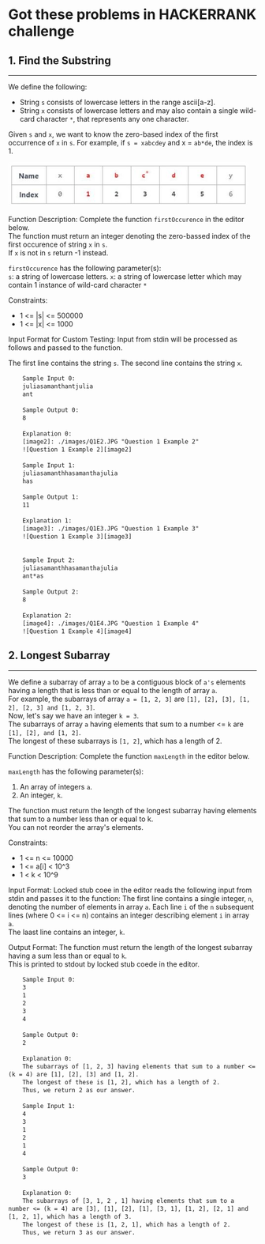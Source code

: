# Got these problems in HACKERRANK challenge


## 1. Find the Substring
-----
We define the following:
- String `s` consists of lowercase letters in the range ascii[a-z].
- String `x` consists of lowercase letters and may also contain a single wild-card character `*`, that represents any one character.   

Given `s` and `x`, we want to know the zero-based index of the first occurrence of `x` in `s`. 
For example, if `s = xabcdey` and x = `ab*de`, the index is 1.   

[image1]: ./images/Q1E1.JPG "Question 1 Example 1"
![Question 1 Example 1][image1]

Function Description:
Complete the function `firstOccurence` in the editor below.   
The function must return an integer denoting the zero-bassed index of the first occurence of string `x` in `s`.  
If `x` is not in `s` return -1 instead.  

`firstOccurence` has the following parameter(s):   
   `s`: a string of lowercase letters.
   `x`: a string of lowercase letter which may contain 1 instance of wild-card character `*`
   
 
Constraints:  
 - 1 <= |s| <= 500000
 - 1 <= |x| <= 1000
 
Input Format for Custom Testing:
Input from stdin will be processed as follows and passed to the function.

The first line contains the string `s`.
The second line contains the string `x`.
 
 
		Sample Input 0:
		juliasamanthantjulia
		ant
		
		Sample Output 0:
		8
		
		Explanation 0:
		[image2]: ./images/Q1E2.JPG "Question 1 Example 2"
		![Question 1 Example 2][image2]
		
		Sample Input 1:
		juliasamanthhasamanthajulia
		has
		
		Sample Output 1:
		11
		
		Explanation 1:
		[image3]: ./images/Q1E3.JPG "Question 1 Example 3"
		![Question 1 Example 3][image3]
		
		
		Sample Input 2:
		juliasamanthhasamanthajulia
		ant*as
		
		Sample Output 2:
		8
		
		Explanation 2:
		[image4]: ./images/Q1E4.JPG "Question 1 Example 4"
		![Question 1 Example 4][image4]
		
		
		
## 2. Longest Subarray
-----
We define a subarray of array `a` to be a contiguous block of `a's` elements having a length that is less than or equal to the length of array `a`.  
For example, the subarrays of array `a = [1, 2, 3]` are `[1], [2], [3], [1, 2], [2, 3] and [1, 2, 3]`.   
Now, let's say we have an integer `k = 3`.   
The subarrays of array `a` having elements that sum to a number <= `k` are `[1], [2], and [1, 2]`.   
The longest of these subarrays is `[1, 2]`, which has a length of 2.   

 
		
Function Description:
Complete the function `maxLength`  in the editor below.  


`maxLength` has the following parameter(s):      
   1. An array of integers `a`.  
   2. An integer, `k`. 


The function must return the length of the longest subarray having elements that sum to a number less than or equal to k.   
You can not reorder the array's elements.   
   
   
Constraints:  
 - 1 <= n <= 10000 
 - 1 <= a[i] < 10^3
 - 1 < k < 10^9
 

Input Format:
Locked stub coee in the editor reads the following input from stdin and passes it to the function:
The first line contains a single integer, `n`, denoting the number of elements in array `a`.
Each line `i` of the `n` subsequent lines (where 0 <= i <= n) contains an integer describing element `i` in array `a`.   
The laast line contains an integer, `k`.

Output Format:
The function must return the length of the longest subarray having a sum less than or equal to `k`.  
This is printed to stdout by locked stub coede in the editor.

		Sample Input 0:
		3
		1
		2
		3
		4
		
		Sample Output 0:
		2
		
		Explanation 0:
		The subarrays of [1, 2, 3] having elements that sum to a number <= (k = 4) are [1], [2], [3] and [1, 2].  
		The longest of these is [1, 2], which has a length of 2.  
		Thus, we return 2 as our answer.
		
		Sample Input 1:
		4
		3
		1
		2
		1
		4
		
		Sample Output 0:
		3
		
		Explanation 0:
		The subarrays of [3, 1, 2 , 1] having elements that sum to a number <= (k = 4) are [3], [1], [2], [1], [3, 1], [1, 2], [2, 1] and [1, 2, 1], which has a length of 3.    
		The longest of these is [1, 2, 1], which has a length of 2.  
		Thus, we return 3 as our answer.
		
		
	